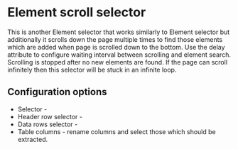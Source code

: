 # Element scroll selector

This is another Element selector that works similarly to Element selector but
additionally it scrolls down the page multiple times to find those elements
which are added when page is scrolled down to the bottom. Use the delay
attribute to configure waiting interval between scrolling and element search.
Scrolling is stopped after no new elements are found. If the page can scroll
infinitely then this selector will be stuck in an infinite loop.

## Configuration options

 * Selector -
 * Header row selector -
 * Data rows selector -
 * Table columns - rename columns and select those which should be extracted.

